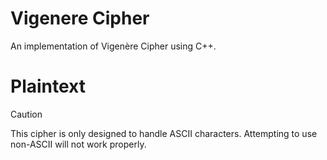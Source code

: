 # Vigenere Cipher
An implementation of Vigenère Cipher using C++.

# Plaintext
> [!Caution]
> This cipher is only designed to handle ASCII characters.
> Attempting to use non-ASCII will not work properly.